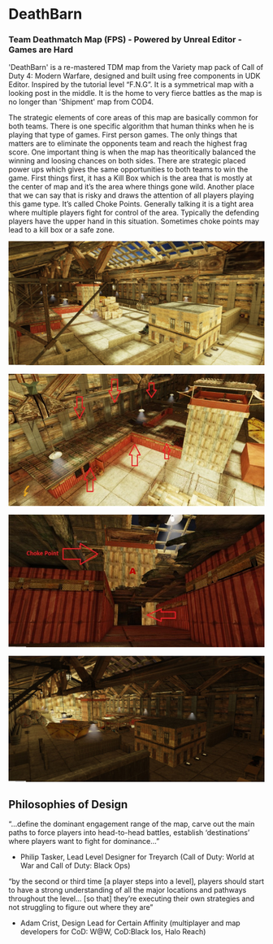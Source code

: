 # DeathBarn
### Team Deathmatch Map (FPS) - Powered by Unreal Editor - Games are Hard

'DeathBarn' is a re-mastered TDM map from the Variety map pack of Call of Duty 4: Modern Warfare, designed and built using free components in UDK Editor. Inspired by the tutorial level “F.N.G”. It is a symmetrical map with a looking post in the middle. It is the home to very fierce battles as the map is no longer than 'Shipment' map from COD4.

The strategic elements of core areas of this map are basically common for both teams. There is one specific algorithm that human thinks when he is playing that type of games. First person games. The only things that matters are to eliminate the opponents team and reach the highest frag score. One important thing is when the map has theoritically balanced the winning and loosing chances on both sides. There are strategic placed power ups which gives the same opportunities to both teams to win the game. First things first, it has a Kill Box which is the area that is mostly at the center of map and it’s the area where things gone wild. Another place that we can say that is risky and draws the attention of all players playing this game type. It’s called Choke Points. Generally talking it is a tight area where multiple players fight for control of the area. Typically the defending players have the upper hand in this situation. Sometimes choke points may lead to a kill box or a safe zone.

![GitHub Logo](/Markdown/0.jpg)

![GitHub Logo](/Markdown/2.jpg)

![GitHub Logo](/Markdown/3.jpg)

![GitHub Logo](/Markdown/1.jpg)


## Philosophies of Design
“…define the dominant engagement range of the map, carve out the main paths to force players into head-to-head battles, establish ‘destinations’ where players want to fight for dominance...” 
-	Philip Tasker, Lead Level Designer for Treyarch (Call of Duty: World at War and Call of Duty: Black Ops) 

“by the second or third time [a player steps into a level], players should start to have a strong understanding of all the major locations and pathways throughout the level… [so that] they’re executing their own strategies and not struggling to figure out where they are” 
-	Adam Crist, Design Lead for Certain Affinity (multiplayer and map developers for CoD: W@W, CoD:Black Ios, Halo Reach) 

